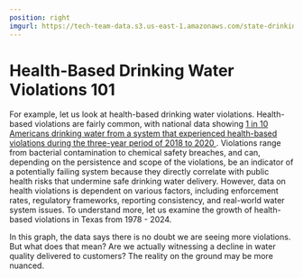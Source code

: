 ```yaml
---
position: right
imgurl: https://tech-team-data.s3.us-east-1.amazonaws.com/state-drinking-water/TX/figures/tx_bridge_viol_1.png
---
```


# Health-Based Drinking Water Violations 101

For example, let us look at health-based drinking water violations. 
Health-based violations are fairly common, with national data showing 
<a href="https://iopscience.iop.org/article/10.1088/1748-9326/ace2d9#erlace2d9s2" target="_blank"> 
1 in 10 Americans drinking water from a system that experienced health-based 
violations during the three-year period of 2018 to 2020 </a>.
Violations range from bacterial contamination to chemical safety breaches, and 
can, depending on the persistence and scope of the violations, be an indicator 
of a potentially failing system because they directly correlate with 
public health risks that undermine safe drinking water delivery. However, data 
on health violations is dependent on various factors, including enforcement 
rates, regulatory frameworks, reporting consistency, and real-world water 
system issues. To understand more, let us examine the growth of health-based 
violations in Texas from 1978 - 2024.

In this graph, the data says there is no doubt we are seeing more violations. 
But what does that mean? Are we actually witnessing a decline in water quality 
delivered to customers? The reality on the ground may be more nuanced. 

